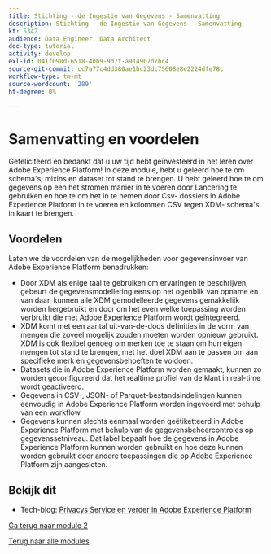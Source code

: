 ```yaml
---
title: Stichting - de Ingestie van Gegevens - Samenvatting
description: Stichting - de Ingestie van Gegevens - Samenvatting
kt: 5342
audience: Data Engineer, Data Architect
doc-type: tutorial
activity: develop
exl-id: 041f098d-6518-4db9-9d7f-a914907d7bc4
source-git-commit: cc7a77c4dd380ae1bc23dc75608e8e2224dfe78c
workflow-type: tm+mt
source-wordcount: '289'
ht-degree: 0%

---
```


# Samenvatting en voordelen

Gefeliciteerd en bedankt dat u uw tijd hebt geïnvesteerd in het leren over Adobe Experience Platform!
In deze module, hebt u geleerd hoe te om schema&#39;s, mixins en dataset tot stand te brengen. U hebt geleerd hoe te om gegevens op een het stromen manier in te voeren door Lancering te gebruiken en hoe te om het in te nemen door Csv- dossiers in Adobe Experience Platform in te voeren en kolommen CSV tegen XDM- schema&#39;s in kaart te brengen.

## Voordelen

Laten we de voordelen van de mogelijkheden voor gegevensinvoer van Adobe Experience Platform benadrukken:

- Door XDM als enige taal te gebruiken om ervaringen te beschrijven, gebeurt de gegevensmodellering eens op het ogenblik van opname en van daar, kunnen alle XDM gemodelleerde gegevens gemakkelijk worden hergebruikt en door om het even welke toepassing worden verbruikt die met Adobe Experience Platform wordt geïntegreerd.
- XDM komt met een aantal uit-van-de-doos definities in de vorm van mengen die zoveel mogelijk zouden moeten worden opnieuw gebruikt. XDM is ook flexibel genoeg om merken toe te staan om hun eigen mengen tot stand te brengen, met het doel XDM aan te passen om aan specifieke merk en gegevensbehoeften te voldoen.
- Datasets die in Adobe Experience Platform worden gemaakt, kunnen zo worden geconfigureerd dat het realtime profiel van de klant in real-time wordt geactiveerd.
- Gegevens in CSV-, JSON- of Parquet-bestandsindelingen kunnen eenvoudig in Adobe Experience Platform worden ingevoerd met behulp van een workflow
- Gegevens kunnen slechts eenmaal worden geëtiketteerd in Adobe Experience Platform met behulp van de gegevensbeheercontroles op gegevenssetniveau. Dat label bepaalt hoe de gegevens in Adobe Experience Platform kunnen worden gebruikt en hoe deze kunnen worden gebruikt door andere toepassingen die op Adobe Experience Platform zijn aangesloten.

## Bekijk dit

- Tech-blog: [Privacys Service en verder in Adobe Experience Platform](https://medium.com/adobetech/privacy-services-and-beyond-in-adobe-experience-platform-31b8d7e9292)

[Ga terug naar module 2](./data-ingestion.md)

[Terug naar alle modules](../../overview.md)
